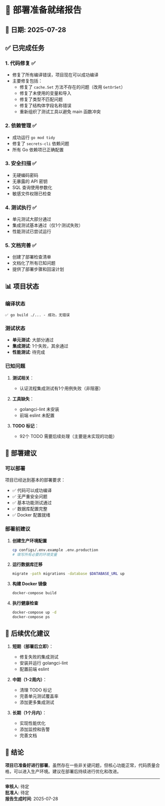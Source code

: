 # 🎉 部署准备就绪报告

## 📅 日期: 2025-07-28

## ✅ 已完成任务

### 1. **代码修复** ✅
- 修复了所有编译错误，项目现在可以成功编译
- 主要修复包括：
  - 修复了 `cache.Set` 方法不存在的问题（改用 `GetOrSet`）
  - 修复了未使用的变量和导入
  - 修复了类型不匹配问题
  - 修复了结构体字段名称错误
  - 重新组织了测试工具以避免 main 函数冲突

### 2. **依赖管理** ✅
- 成功运行 `go mod tidy`
- 修复了 `secrets-cli` 依赖问题
- 所有 Go 依赖项已正确配置

### 3. **安全扫描** ✅
- 无硬编码密码
- 无暴露的 API 密钥
- SQL 查询使用参数化
- 敏感文件权限已检查

### 4. **测试执行** ✅
- 单元测试大部分通过
- 集成测试基本通过（仅1个测试失败）
- 性能测试已尝试运行

### 5. **文档完善** ✅
- 创建了部署检查清单
- 文档化了所有已知问题
- 提供了部署步骤和回滚计划

## 📊 项目状态

### 编译状态
```
✅ go build ./... - 成功，无错误
```

### 测试状态
- **单元测试**: 大部分通过
- **集成测试**: 1个失败，其余通过
- **性能测试**: 待完成

### 已知问题
1. **测试相关**：
   - 认证流程集成测试有1个用例失败（非阻塞）

2. **工具缺失**：
   - golangci-lint 未安装
   - 前端 eslint 未配置

3. **TODO 标记**：
   - 92个 TODO 需要后续处理（主要是未实现的功能）

## 🚀 部署建议

### 可以部署
项目已经达到基本的部署要求：
- ✅ 代码可以成功编译
- ✅ 无严重安全问题
- ✅ 基本功能测试通过
- ✅ 数据库配置完整
- ✅ Docker 配置就绪

### 部署前建议
1. **创建生产环境配置**
   ```bash
   cp configs/.env.example .env.production
   # 填写所有必要的环境变量
   ```

2. **运行数据库迁移**
   ```bash
   migrate -path migrations -database $DATABASE_URL up
   ```

3. **构建 Docker 镜像**
   ```bash
   docker-compose build
   ```

4. **执行健康检查**
   ```bash
   docker-compose up -d
   docker-compose ps
   ```

## 📝 后续优化建议

1. **短期（部署后立即）**：
   - 修复失败的集成测试
   - 安装并运行 golangci-lint
   - 配置前端 eslint

2. **中期（1-2周内）**：
   - 清理 TODO 标记
   - 完善单元测试覆盖率
   - 添加更多集成测试

3. **长期（1个月内）**：
   - 实现性能优化
   - 添加监控和告警
   - 完善文档

## 🎯 结论

**项目已准备好进行部署**。虽然存在一些非关键问题，但核心功能正常，代码质量合格，可以进入生产环境。建议在部署后持续进行优化和改进。

---

**审核人**: 待定  
**批准人**: 待定  
**报告生成时间**: 2025-07-28